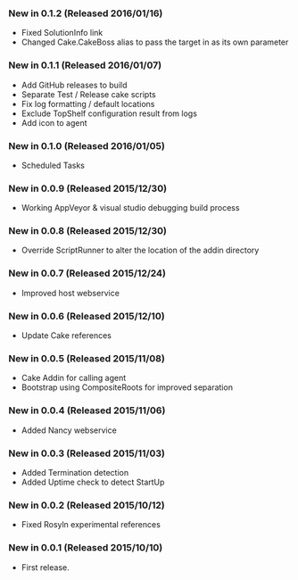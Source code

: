 ### New in 0.1.2 (Released 2016/01/16)
* Fixed SolutionInfo link
* Changed Cake.CakeBoss alias to pass the target in as its own parameter

### New in 0.1.1 (Released 2016/01/07)
* Add GitHub releases to build
* Separate Test / Release cake scripts
* Fix log formatting / default locations
* Exclude TopShelf configuration result from logs
* Add icon to agent

### New in 0.1.0 (Released 2016/01/05)
* Scheduled Tasks

### New in 0.0.9 (Released 2015/12/30)
* Working AppVeyor & visual studio debugging build process

### New in 0.0.8 (Released 2015/12/30)
* Override ScriptRunner to alter the location of the addin directory

### New in 0.0.7 (Released 2015/12/24)
* Improved host webservice

### New in 0.0.6 (Released 2015/12/10)
* Update Cake references

### New in 0.0.5 (Released 2015/11/08)
* Cake Addin for calling agent
* Bootstrap using CompositeRoots for improved separation

### New in 0.0.4 (Released 2015/11/06)
* Added Nancy webservice

### New in 0.0.3 (Released 2015/11/03)
* Added Termination detection
* Added Uptime check to detect StartUp

### New in 0.0.2 (Released 2015/10/12)
* Fixed Rosyln experimental references

### New in 0.0.1 (Released 2015/10/10)
* First release.
